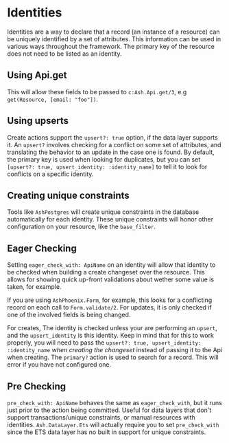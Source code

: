 # Identities

Identities are a way to declare that a record (an instance of a resource) can be uniquely identified by a set of attributes. This information can be used in various ways throughout the framework. The primary key of the resource does not need to be listed as an identity.

## Using Api.get

This will allow these fields to be passed to `c:Ash.Api.get/3`, e.g `get(Resource, [email: "foo"])`.

## Using upserts

Create actions support the `upsert?: true` option, if the data layer supports it. An `upsert?` involves checking for a conflict on some set of attributes, and translating the behavior to an update in the case one is found. By default, the primary key is used when looking for duplicates, but you can set `[upsert?: true, upsert_identity: :identity_name]` to tell it to look for conflicts on a specific identity.

## Creating unique constraints

Tools like `AshPostgres` will create unique constraints in the database automatically for each identity. These unique constraints will honor other configuration on your resource, like the `base_filter`.

## Eager Checking

Setting `eager_check_with: ApiName` on an identity will allow that identity to be checked when building a create changeset over the resource. This allows for showing quick up-front validations about wether some value is taken, for example.

If you are using `AshPhoenix.Form`, for example, this looks for a conflicting record on each call to `Form.validate/2`.
For updates, it is only checked if one of the involved fields is being changed.

For creates, The identity is checked unless your are performing an `upsert`, and the `upsert_identity` is this identity. Keep in mind that for this to work properly, you will need to pass the `upsert?: true, upsert_identity: :identity_name` *when creating the changeset* instead of passing it to the Api when creating. The `primary?` action is used to search for a record. This will error if you have not configured one.

## Pre Checking

`pre_check_with: ApiName` behaves the same as `eager_check_with`, but it runs just prior to the action being committed. Useful for data layers that don't support transactions/unique constraints, or manual resources with identities. `Ash.DataLayer.Ets` will actually require you to set `pre_check_with` since the ETS data layer has no built in support for unique constraints.
